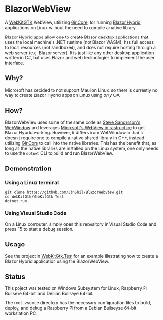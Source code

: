# BlazorWebView
A [WebKitGTK](https://webkitgtk.org/) WebView, utilizing [Gir.Core](https://gircore.github.io/), for running [Blazor Hybrid](https://learn.microsoft.com/en-us/aspnet/core/blazor/hybrid/) applications on Linux without the need to compile a native library.

Blazor Hybrid apps allow one to create Blazor desktop applications that uses the local machine's .NET runtime (not Blazor WASM), has full access to local resources (not sandboxed), and does not require hosting through a web server (e.g. Blazor server). It is just like any other desktop application written in C#, but uses Blazor and web technologies to implement the user interface.

## Why?
Microsoft has decided to not support Maui on Linux, so there is currently no way to create Blazor Hybrid apps on Linux using *only* C#.

## How?
BlazorWebView uses some of the same code as [Steve Sanderson's WebWindow](https://github.com/SteveSandersonMS/WebWindow) and leverages [Microsoft's WebView infrastructure](https://github.com/dotnet/aspnetcore/tree/main/src/Components/WebView) to get Blazor Hybrid working.  However, it differs from WebWindow in that it doesn't require one to compile a native shared library in C++, instead utilizing [Gir.Core](https://gircore.github.io/) to call into the native libraries.   This has the benefit that, as long as the native libraries are installed on the Linux system, one only needs to use the `dotnet` CLI to build and run BlazorWebView.

## Demonstration

### Using a Linux terminal
```
git clone https://github.com/JinShil/BlazorWebView.git
cd WebKitGtk/WebKitGtk.Test
dotnet run
```

### Using Visual Studio Code
On a Linux computer, simply open this repository in Visual Studio Code and press F5 to start a debug session.

## Usage
See the project in [WebKitGtk.Test](https://github.com/JinShil/BlazorWebView/tree/main/WebKitGtk.Test) for an example illustrating how to create a Blazor Hybrid application using the BlazorWebView.

## Status
This poject was tested on Windows Subsystem for Linux, Raspberry Pi Bullseye 64-bit, and Debian Bullseye 64-bit.  

The root .vscode directory has the necessary configuration files to build, deploy, and debug a Raspberry Pi from a Debian Bullseyse 64-bit workstation PC.
